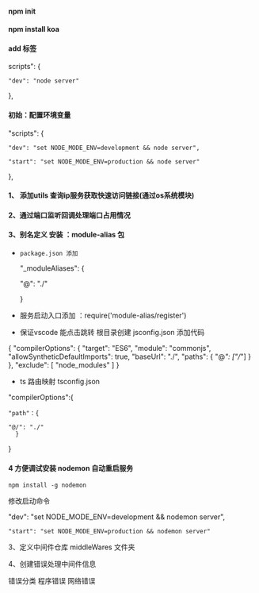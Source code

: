 #### npm init

#### npm install koa

#### add 标签

scripts": {

    "dev": "node server"

  },


#### 初始：配置环境变量


  "scripts": {

    "dev": "set NODE_MODE_ENV=development && node server",

    "start": "set NODE_MODE_ENV=production && node server"

  },


#### 1、 添加utils   查询ip服务获取快速访问链接(通过os系统模块)

#### 2、通过端口监听回调处理端口占用情况

#### 3、别名定义 安装 ：module-alias  包

*     package.json 添加

    "_moduleAliases": {

    "@": "./"

    }

*    服务启动入口添加  ：require('module-alias/register')
*    保证vscode 能点击跳转 根目录创建 jsconfig.json 添加代码

{
    "compilerOptions": {
        "target": "ES6",
        "module": "commonjs",
        "allowSyntheticDefaultImports": true,
        "baseUrl": "./",
        "paths": {
          "@*": ["/*"]
        }
    },
    "exclude": [
        "node_modules"
    ]
}


* ts 路由映射 tsconfig.json

"compilerOptions":{

    "path"：{

    "@/": "./"
      }

}


#### 4 方便调试安装 **nodemon**  自动重启服务

    npm install -g nodemon

   修改启动命令


   "dev": "set NODE_MODE_ENV=development &&  nodemon  server",

    "start": "set NODE_MODE_ENV=production && nodemon server"


3、定义中间件仓库  middleWares 文件夹

4、创建错误处理中间件信息

   错误分类  程序错误  网络错误

